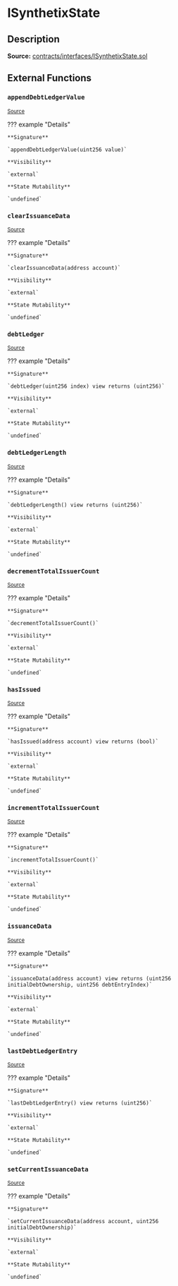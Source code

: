 # ISynthetixState

## Description

**Source:** [contracts/interfaces/ISynthetixState.sol](https://github.com/Synthetixio/synthetix/tree/v2.39.3/contracts/interfaces/ISynthetixState.sol)

## External Functions

### `appendDebtLedgerValue`

<sub>[Source](https://github.com/Synthetixio/synthetix/tree/v2.39.3/contracts/interfaces/ISynthetixState.sol#L24)</sub>

??? example "Details"

    **Signature**

    `appendDebtLedgerValue(uint256 value)`

    **Visibility**

    `external`

    **State Mutability**

    `undefined`

### `clearIssuanceData`

<sub>[Source](https://github.com/Synthetixio/synthetix/tree/v2.39.3/contracts/interfaces/ISynthetixState.sol#L26)</sub>

??? example "Details"

    **Signature**

    `clearIssuanceData(address account)`

    **Visibility**

    `external`

    **State Mutability**

    `undefined`

### `debtLedger`

<sub>[Source](https://github.com/Synthetixio/synthetix/tree/v2.39.3/contracts/interfaces/ISynthetixState.sol#L7)</sub>

??? example "Details"

    **Signature**

    `debtLedger(uint256 index) view returns (uint256)`

    **Visibility**

    `external`

    **State Mutability**

    `undefined`

### `debtLedgerLength`

<sub>[Source](https://github.com/Synthetixio/synthetix/tree/v2.39.3/contracts/interfaces/ISynthetixState.sol#L11)</sub>

??? example "Details"

    **Signature**

    `debtLedgerLength() view returns (uint256)`

    **Visibility**

    `external`

    **State Mutability**

    `undefined`

### `decrementTotalIssuerCount`

<sub>[Source](https://github.com/Synthetixio/synthetix/tree/v2.39.3/contracts/interfaces/ISynthetixState.sol#L20)</sub>

??? example "Details"

    **Signature**

    `decrementTotalIssuerCount()`

    **Visibility**

    `external`

    **State Mutability**

    `undefined`

### `hasIssued`

<sub>[Source](https://github.com/Synthetixio/synthetix/tree/v2.39.3/contracts/interfaces/ISynthetixState.sol#L13)</sub>

??? example "Details"

    **Signature**

    `hasIssued(address account) view returns (bool)`

    **Visibility**

    `external`

    **State Mutability**

    `undefined`

### `incrementTotalIssuerCount`

<sub>[Source](https://github.com/Synthetixio/synthetix/tree/v2.39.3/contracts/interfaces/ISynthetixState.sol#L18)</sub>

??? example "Details"

    **Signature**

    `incrementTotalIssuerCount()`

    **Visibility**

    `external`

    **State Mutability**

    `undefined`

### `issuanceData`

<sub>[Source](https://github.com/Synthetixio/synthetix/tree/v2.39.3/contracts/interfaces/ISynthetixState.sol#L9)</sub>

??? example "Details"

    **Signature**

    `issuanceData(address account) view returns (uint256 initialDebtOwnership, uint256 debtEntryIndex)`

    **Visibility**

    `external`

    **State Mutability**

    `undefined`

### `lastDebtLedgerEntry`

<sub>[Source](https://github.com/Synthetixio/synthetix/tree/v2.39.3/contracts/interfaces/ISynthetixState.sol#L15)</sub>

??? example "Details"

    **Signature**

    `lastDebtLedgerEntry() view returns (uint256)`

    **Visibility**

    `external`

    **State Mutability**

    `undefined`

### `setCurrentIssuanceData`

<sub>[Source](https://github.com/Synthetixio/synthetix/tree/v2.39.3/contracts/interfaces/ISynthetixState.sol#L22)</sub>

??? example "Details"

    **Signature**

    `setCurrentIssuanceData(address account, uint256 initialDebtOwnership)`

    **Visibility**

    `external`

    **State Mutability**

    `undefined`
